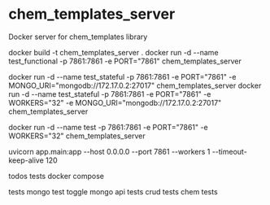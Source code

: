 # chem_templates_server
Docker server for chem_templates library


docker build -t chem_templates_server .
docker run -d --name test_functional -p 7861:7861 -e PORT="7861" chem_templates_server

docker run -d --name test_stateful -p 7861:7861 -e PORT="7861" -e MONGO_URI="mongodb://172.17.0.2:27017" chem_templates_server
docker run -d --name test_stateful -p 7861:7861 -e PORT="7861" -e WORKERS="32" -e MONGO_URI="mongodb://172.17.0.2:27017" chem_templates_server

docker run -d --name test -p 7861:7861 -e PORT="7861" -e WORKERS="32" chem_templates_server

uvicorn app.main:app --host 0.0.0.0 --port 7861 --workers 1 --timeout-keep-alive 120


todos
    tests
    docker compose

tests
    mongo test toggle
    mongo api tests
    crud tests
    chem tests

